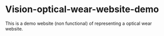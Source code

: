 # Vision-optical-wear-website-demo
This is a demo website (non functional) of representing a optical wear website.
